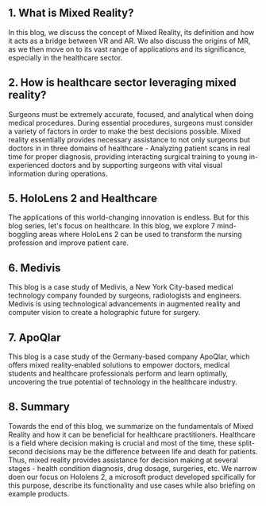 ## 1. What is Mixed Reality?
In this blog, we discuss the concept of Mixed Reality, its definition and how it acts as a bridge between VR and AR. We also discuss the origins of MR, as we then move on to its vast range of applications and its significance, especially in the healthcare sector.

## 2. How is healthcare sector leveraging mixed reality?
Surgeons must be extremely accurate, focused, and analytical when doing medical procedures. During essential procedures, surgeons must consider a variety of factors in order to make the best decisions possible. Mixed reality essentially provides necessary assistance to not only surgeons but doctors in in three domains of healthcare - Analyzing patient scans in real time for proper diagnosis, providing interacting surgical training to young in-experienced doctors and by supporting surgeons with vital visual information during operations.


## 5. HoloLens 2 and Healthcare
The applications of this world-changing innovation is endless. But for this blog series, let's focus on healthcare. In this blog, we explore 7 mind-boggling areas where HoloLens 2 can be used to transform the nursing profession and improve patient care.

## 6. Medivis
This blog is a case study of Medivis, a New York City-based medical technology company founded by surgeons, radiologists and engineers. Medivis is using technological advancements in augmented reality and computer vision to create a holographic future for surgery.

## 7. ApoQlar
This blog is a case study of the Germany-based company ApoQlar, which offers mixed reality-enabled solutions to empower doctors, medical students and healthcare professionals perform and learn optimally, uncovering the true potential of technology in the healthcare industry. 

## 8. Summary
Towards the end of this blog, we summarize on the fundamentals of Mixed Reality and how it can be beneficial for healthcare practitioners. Healthcare is a field where decision making is crucial and most of the time, these split-second decisions may be the difference between life and death for patients. Thus, mixed reality provides assistance for decision making at several stages - health condition diagnosis, drug dosage, surgeries, etc. We narrow doen our focus on Hololens 2, a microsoft product developed spcifically for this purpose, describe its functionality and use cases while also briefing on example products.
